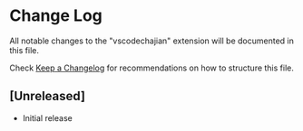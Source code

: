 # Change Log

All notable changes to the "vscodechajian" extension will be documented in this file.

Check [Keep a Changelog](http://keepachangelog.com/) for recommendations on how to structure this file.

## [Unreleased]

- Initial release